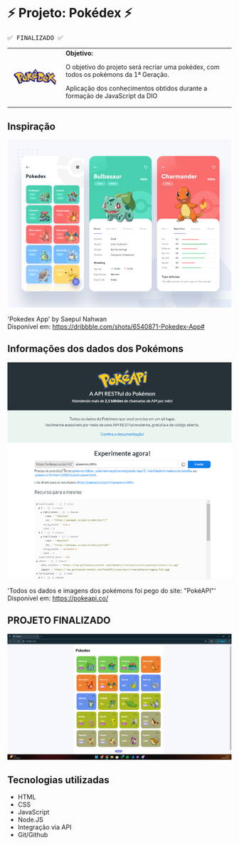 <h1>⚡ Projeto: Pokédex ⚡</h1>

<kbd>✅ FINALIZADO ✅</kbd>

  <table>
        <tr>
            <td>
                <img src="./pics/pokedex.png" alt="Pokedex" width="200">
            </td>
            <td>
                <b>Objetivo:</b>
                <p>O objetivo do projeto será recriar uma pokédex, com todos os pokémons da 1ª Geração.</p>
                <p>Aplicação dos conhecimentos obtidos durante a formação de JavaScript da DIO</p>
            </td>
        </tr>
    </table>

<h2>Inspiração</h2>

<img src="./pics/projeto.png" alt="Projeto">

'Pokedex App'
by Saepul Nahwan <br>
Disponível em: https://dribbble.com/shots/6540871-Pokedex-App#

<h2>Informações dos dados dos Pokémons</h2>

<img src="./pics/pokeapi.png" alt="PokeAPI">

'Todos os dados e imagens dos pokémons foi pego do site: "PokéAPI"'<br>
Disponível em: https://pokeapi.co/

<h2>PROJETO FINALIZADO</h2>

<img src="./pics/final.png" alt="Final">

<h2>Tecnologias utilizadas</h2>
  
  - HTML
  - CSS
  - JavaScript
  - Node.JS
  - Integração via API
  - Git/Github